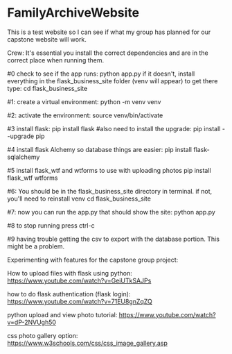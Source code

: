 # FamilyArchiveWebsite
This is a test website so I can see if what my group has planned for our capstone website will work.

Crew: It's essential you install the correct dependencies and are in the correct place when running them.

#0 check to see if the app runs: python app.py
if it doesn't, install everything in the flask_business_site folder (venv will appear)
to get there type: cd flask_business_site

#1: create a virtual environment:
python -m venv venv

#2: activate the environment:
source venv/bin/activate


#3 install flask:
pip install flask
#also need to install the upgrade:
pip install --upgrade pip

#4 install flask Alchemy so database things are easier:
pip install flask-sqlalchemy

#5 install flask_wtf and wtforms to use with uploading photos
pip install flask_wtf wtforms

#6: You should be in the flask_business_site directory in terminal. if not, you'll need to reinstall venv
cd flask_business_site

#7: now you can run the app.py that should show the site:
python app.py

#8 to stop running press ctrl-c

#9 having trouble getting the csv to export with the database portion. This might be a problem. 

Experimenting with features for the capstone group project:

How to upload files with flask using python:
https://www.youtube.com/watch?v=GeiUTkSAJPs

how to do flask authentication (flask login):
https://www.youtube.com/watch?v=71EU8gnZqZQ

python upload and view photo tutorial:
https://www.youtube.com/watch?v=dP-2NVUgh50

css photo gallery option:
https://www.w3schools.com/css/css_image_gallery.asp
